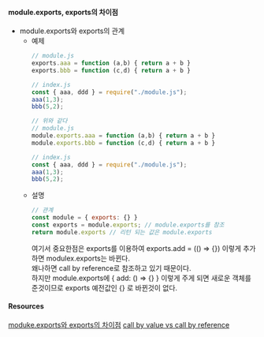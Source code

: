 #### module.exports, exports의 차이점
- module.exports와 exports의 관계
  - 예제
    ```js
    // module.js
    exports.aaa = function (a,b) { return a + b }
    exports.bbb = function (c,d) { return a + b }

    // index.js
    const { aaa, ddd } = require("./module.js");
    aaa(1,3);
    bbb(5,2);
    ```
    ```js
    // 위와 같다
    // module.js
    module.exports.aaa = function (a,b) { return a + b }
    module.exports.bbb = function (c,d) { return a + b }

    // index.js
    const { aaa, ddd } = require("./module.js");
    aaa(1,3);
    bbb(5,2);
    ```
  - 설명
    ```js
    // 관계
    const module = { exports: {} }
    const exports = module.exports; // module.exports를 참조
    return module.exports // 리턴 되는 값은 module.exports
    ```
    여기서 중요한점은 exports를 이용하여 exports.add = (() => {}) 이렇게 추가하면 modulex.exports는 바뀐다.<br />
    왜나하면 call by reference로 참조하고 있기 때문이다.<br />
    하지만 module.exports에 { add: () => {} } 이렇게 주게 되면 새로운 객체를 준것이므로 exports 예전값인 {} 로 바뀐것이 없다.<br />


#### Resources
[moduke.exports와 exports의 차이점](https://programmingsummaries.tistory.com/340)
[call by value vs call by reference](https://codingplus.tistory.com/29)